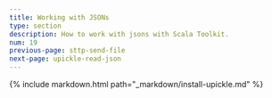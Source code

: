 ```yaml
---
title: Working with JSONs
type: section
description: How to work with jsons with Scala Toolkit.
num: 19
previous-page: sttp-send-file
next-page: upickle-read-json
---
```


{% include markdown.html path="_markdown/install-upickle.md" %}

